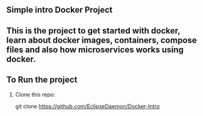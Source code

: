 ## Simple intro Docker Project

<h2>This is the project to get started with docker, learn about docker images, containers, compose files and also how microservices works using docker.</h2>

## To Run the project

1. Clone this repo:

   git clone https://github.com/EclipseDaemon/Docker-Intro
